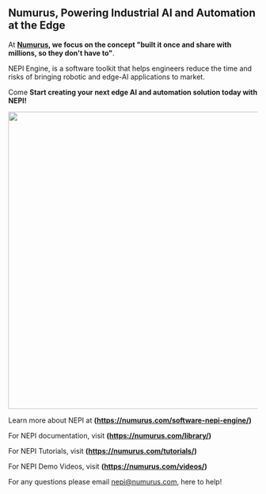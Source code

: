 ## Numurus, Powering Industrial AI and Automation at the Edge

At **[Numurus](https://www.numurus.com), we focus on the concept "built it once and share with millions, so they don't have to"**.

NEPI Engine, is a software toolkit that helps engineers reduce the time and risks of bringing robotic and edge-AI applications to market. 

Come **Start creating your next edge AI and automation solution today with NEPI!**

<img src="https://numurus.com/wp-content/uploads/NEPI-Hand-Icons-2000x1330-1.png" width="600px">

Learn more about NEPI at **(https://numurus.com/software-nepi-engine/)**

For NEPI documentation, visit **(https://numurus.com/library/)**

For NEPI Tutorials, visit **(https://numurus.com/tutorials/)**

For NEPI Demo Videos, visit **(https://numurus.com/videos/)**

For any questions please email [nepi@numurus.com](mailto:nepi@numurus.com), here to help!
